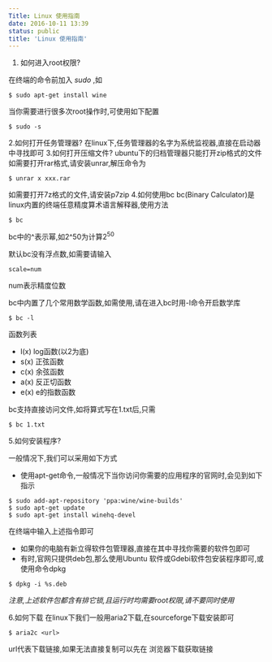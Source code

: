 ```yaml
---
Title: Linux 使用指南
date: 2016-10-11 13:39
status: public
title: 'Linux 使用指南'
---
```


1. 如何进入root权限?

在终端的命令前加入 $sudo$ ,如
```shell
$ sudo apt-get install wine
```
当你需要进行很多次root操作时,可使用如下配置
```shell
$ sudo -s
```
2.如何打开任务管理器?
在linux下,任务管理器的名字为系统监视器,直接在启动器中寻找即可
3.如何打开压缩文件?
ubuntu下的归档管理器只能打开zip格式的文件
如需要打开rar格式,请安装unrar,解压命令为
```shell
$ unrar x xxx.rar
```
如需要打开7z格式的文件,请安装p7zip
4.如何使用bc
bc(Binary Calculator)是linux内置的终端任意精度算术语言解释器,使用方法
```shell
$ bc
```

bc中的^表示幂,如2^50为计算$2^{50}$

默认bc没有浮点数,如需要请输入
```bc
scale=num
```
num表示精度位数

bc中内置了几个常用数学函数,如需使用,请在进入bc时用-l命令开启数学库
```shell
$ bc -l
```
函数列表
* l(x) log函数(以2为底)
* s(x) 正弦函数
* c(x) 余弦函数
* a(x) 反正切函数
* e(x) e的指数函数

bc支持直接访问文件,如将算式写在1.txt后,只需
``` shell
$ bc 1.txt
```
5.如何安装程序?

一般情况下,我们可以采用如下方式

* 使用apt-get命令,一般情况下当你访问你需要的应用程序的官网时,会见到如下指示
```shell
$ sudo add-apt-repository 'ppa:wine/wine-builds'
$ sudo apt-get update
$ sudo apt-get install winehq-devel
```
在终端中输入上述指令即可

* 如果你的电脑有新立得软件包管理器,直接在其中寻找你需要的软件包即可
* 有时,官网只提供deb包,那么使用Ubuntu 软件或Gdebi软件包安装程序即可,或使用命令dpkg
``` shell
$ dpkg -i %s.deb
```

 _注意,上述软件包都含有排它锁,且运行时均需要root权限,请不要同时使用_


6.如何下载
在linux下我们一般用aria2下载,在sourceforge下载安装即可
``` shell
$ aria2c <url>
```
url代表下载链接,如果无法直接复制可以先在
浏览器下载获取链接